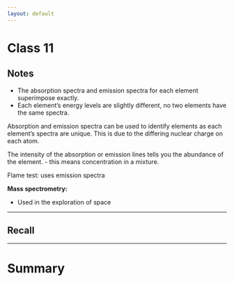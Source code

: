 ```yaml
---
layout: default
---
```



# Class 11


## Notes

-   The absorption spectra and emission spectra for each element superimpose exactly.
-   Each element’s energy levels are slightly different, no two elements have the same spectra.

Absorption and emission spectra can be used to identify elements as each element’s spectra are unique. This is due to the differing nuclear charge on each atom.

The intensity of the absorption or emission lines tells you the abundance of the element. - this means concentration in a mixture.

Flame test: uses emission spectra

**Mass spectrometry:**

-   Used in the exploration of space




---
## Recall








---

# Summary